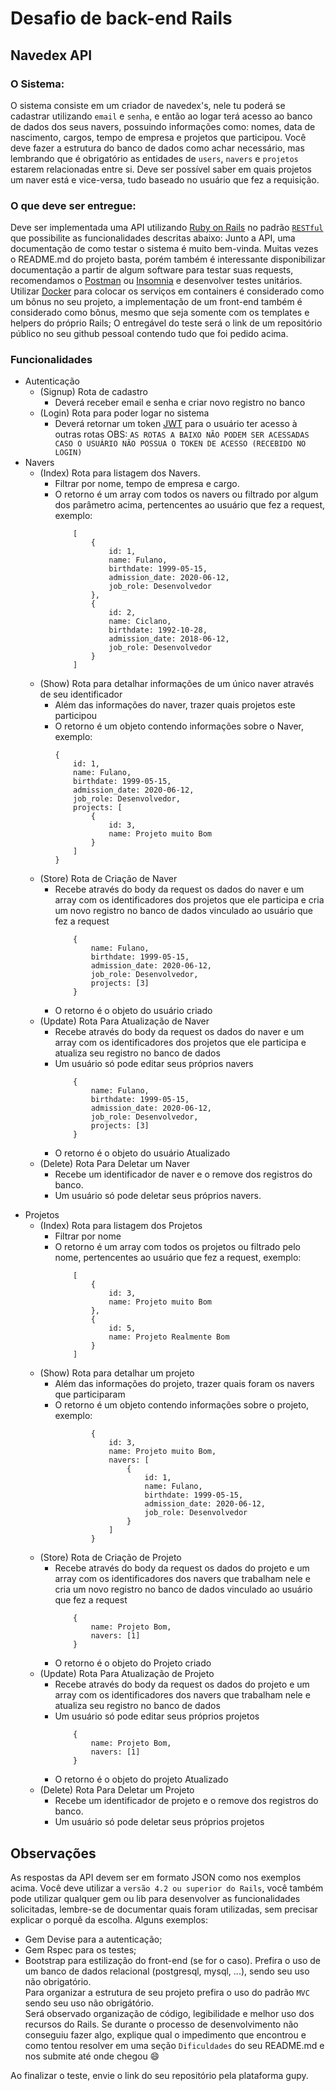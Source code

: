 # Desafio de back-end Rails
## Navedex API
### O Sistema:
O sistema consiste em um criador de navedex's, nele tu poderá se cadastrar utilizando `email` e `senha`, e então ao logar terá acesso ao banco de dados dos seus navers, possuindo informações como: nomes, data de nascimento, cargos, tempo de empresa e projetos que participou.
Você deve fazer a estrutura do banco de dados como achar necessário, mas lembrando que é obrigatório as entidades de `users`, `navers` e `projetos` estarem relacionadas entre si. Deve ser possível saber em quais projetos um naver está e vice-versa, tudo baseado no usuário que fez a requisição.
### O que deve ser entregue:
Deve ser implementada uma API utilizando [Ruby on Rails](https://rubyonrails.org/) no padrão [`RESTful`](https://becode.com.br/o-que-e-api-rest-e-restful/#:~:text=REST%20significa%20Representational%20State%20Transfer,abstra%C3%A7%C3%A3o%20da%20arquitetura%20da%20Web.) que possibilite as funcionalidades descritas abaixo:
Junto a API, uma documentação de como testar o sistema é muito bem-vinda. Muitas vezes o README.md do projeto basta, porém também é interessante disponibilizar documentação a partir de algum software para testar suas requests, recomendamos o [Postman](https://www.postman.com/) ou [Insomnia](https://insomnia.rest/download/) e desenvolver testes unitários.
Utilizar [Docker](https://www.docker.com/) para colocar os serviços em containers é considerado como um bônus no seu projeto, a implementação de um front-end também é considerado como bônus, mesmo que seja somente com os templates e helpers do próprio Rails;
O entregável do teste será o link de um repositório público no seu github pessoal contendo tudo que foi pedido acima.
### Funcionalidades
- Autenticação
    - (Signup) Rota de cadastro 
        - Deverá receber email e senha e criar novo registro no banco
    - (Login) Rota para poder logar no sistema
        - Deverá retornar um token [JWT](https://jwt.io/) para o usuário ter acesso à outras rotas
OBS: ```AS ROTAS A BAIXO NÃO PODEM SER ACESSADAS CASO O USUÁRIO NÃO POSSUA O TOKEN DE ACESSO (RECEBIDO NO LOGIN)```
- Navers
  - (Index) Rota para listagem dos Navers.
    - Filtrar por nome, tempo de empresa e cargo.
    - O retorno é um array com todos os navers ou filtrado por algum dos parâmetro acima, pertencentes ao usuário que fez a request, exemplo:
      ```
          [
              {
                  id: 1,
                  name: Fulano,
                  birthdate: 1999-05-15,
                  admission_date: 2020-06-12,
                  job_role: Desenvolvedor
              },
              {
                  id: 2,
                  name: Ciclano,
                  birthdate: 1992-10-28,
                  admission_date: 2018-06-12,
                  job_role: Desenvolvedor
              }
          ]
      ```
  - (Show) Rota para detalhar informações de um único naver através de seu identificador
    - Além das informações do naver, trazer quais projetos este participou
    - O retorno é um objeto contendo informações sobre o Naver, exemplo:
      ```
      {
          id: 1,
          name: Fulano,
          birthdate: 1999-05-15,
          admission_date: 2020-06-12,
          job_role: Desenvolvedor,
          projects: [
              {
                  id: 3,
                  name: Projeto muito Bom
              }
          ]
      }
      ```
  - (Store) Rota de Criação de Naver
    - Recebe através do body da request os dados do naver e um array com os identificadores dos projetos que ele participa e cria um novo registro no banco de dados vinculado ao usuário que fez a request
      ```
          {
              name: Fulano,
              birthdate: 1999-05-15,
              admission_date: 2020-06-12,
              job_role: Desenvolvedor,
              projects: [3]
          }
      ```
    - O retorno é o objeto do usuário criado
  - (Update) Rota Para Atualização de Naver
    - Recebe através do body da request os dados do naver e um array com os identificadores dos projetos que ele participa e atualiza seu registro no banco de dados
    - Um usuário só pode editar seus próprios navers
      ```
          {
              name: Fulano,
              birthdate: 1999-05-15,
              admission_date: 2020-06-12,
              job_role: Desenvolvedor,
              projects: [3]
          }
      ```
    - O retorno é o objeto do usuário Atualizado
  - (Delete) Rota Para Deletar um Naver
    - Recebe um identificador de naver e o remove dos registros do banco.
    - Um usuário só pode deletar seus próprios navers.
* Projetos
  - (Index) Rota para listagem dos Projetos
    - Filtrar por nome
    - O retorno é um array com todos os projetos ou filtrado pelo nome, pertencentes ao usuário que fez a request, exemplo:
      ```
          [
              {
                  id: 3,
                  name: Projeto muito Bom
              },
              {
                  id: 5,
                  name: Projeto Realmente Bom
              }
          ]
      ```
  - (Show) Rota para detalhar um projeto
    - Além das informações do projeto, trazer quais foram os navers que participaram
    - O retorno é um objeto contendo informações sobre o projeto, exemplo:
      ```
              {
                  id: 3,
                  name: Projeto muito Bom,
                  navers: [
                      {
                          id: 1,
                          name: Fulano,
                          birthdate: 1999-05-15,
                          admission_date: 2020-06-12,
                          job_role: Desenvolvedor
                      }
                  ]
              }
      ```
  - (Store) Rota de Criação de Projeto
    - Recebe através do body da request os dados do projeto e um array com os identificadores dos navers que trabalham nele e cria um novo registro no banco de dados vinculado ao usuário que fez a request
      ```
          {
              name: Projeto Bom,
              navers: [1]
          }
      ```
    - O retorno é o objeto do Projeto criado
  - (Update) Rota Para Atualização de Projeto
    - Recebe através do body da request os dados do projeto e um array com os identificadores dos navers que trabalham nele e atualiza seu registro no banco de dados
    - Um usuário só pode editar seus próprios projetos
      ```
          {
              name: Projeto Bom,
              navers: [1]
          }
      ```
    - O retorno é o objeto do projeto Atualizado
  - (Delete) Rota Para Deletar um Projeto
    - Recebe um identificador de projeto e o remove dos registros do banco.
    - Um usuário só pode deletar seus próprios projetos
## Observações
As respostas da API devem ser em formato JSON como nos exemplos acima.
Você deve utilizar a `versão 4.2 ou superior do Rails`, você também pode utilizar qualquer gem ou lib para desenvolver as funcionalidades solicitadas, lembre-se de documentar quais foram utilizadas, sem precisar explicar o porquê da escolha. 
Alguns exemplos:
- Gem Devise para a autenticação;
- Gem Rspec para os testes;
- Bootstrap para estilização do front-end (se for o caso).
Prefira o uso de um banco de dados relacional (postgresql, mysql, ...), sendo seu uso não obrigatório.<br>
Para organizar a estrutura de seu projeto prefira o uso do padrão `MVC` sendo seu uso não obrigátório.<br>
Será observado organização de código, legibilidade e melhor uso dos recursos do Rails.
Se durante o processo de desenvolvimento não conseguiu fazer algo, explique qual o impedimento que encontrou e como tentou resolver em uma seção `Dificuldades` do seu README.md e nos submite até onde chegou :smile:

Ao finalizar o teste, envie o link do seu repositório pela plataforma gupy.
